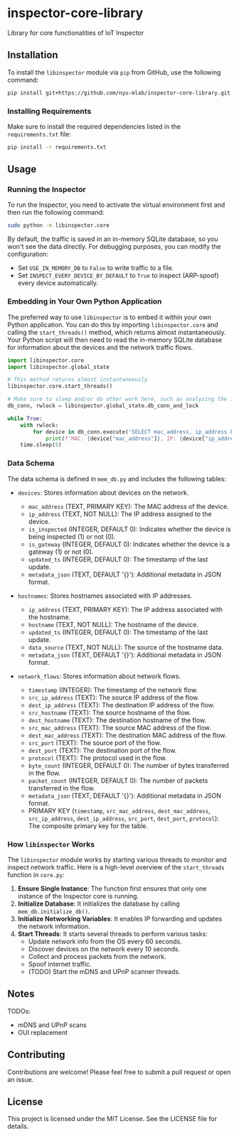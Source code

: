 # inspector-core-library
Library for core functionalities of IoT Inspector

## Installation

To install the `libinspector` module via `pip` from GitHub, use the following command:

```sh
pip install git+https://github.com/nyu-mlab/inspector-core-library.git
```

### Installing Requirements

Make sure to install the required dependencies listed in the `requirements.txt` file:

```sh
pip install -r requirements.txt
```

## Usage

### Running the Inspector

To run the Inspector, you need to activate the virtual environment first and then run the following command:

```sh
sudo python -m libinspector.core
```

By default, the traffic is saved in an in-memory SQLite database, so you won't see the data directly. For debugging purposes, you can modify the configuration:

- Set `USE_IN_MEMORY_DB` to `False` to write traffic to a file.
- Set `INSPECT_EVERY_DEVICE_BY_DEFAULT` to `True` to inspect (ARP-spoof) every device automatically.

### Embedding in Your Own Python Application

The preferred way to use `libinspector` is to embed it within your own Python application. You can do this by importing `libinspector.core` and calling the `start_threads()` method, which returns almost instantaneously. Your Python script will then need to read the in-memory SQLite database for information about the devices and the network traffic flows.

```python
import libinspector.core
import libinspector.global_state

# This method returns almost instantaneously
libinspector.core.start_threads()

# Make sure to sleep and/or do other work here, such as analyzing the in-memory SQLite database. For example, you can keep printing the device list from the `devices` table.
db_conn, rwlock = libinspector.global_state.db_conn_and_lock

while True:
    with rwlock:
        for device in db_conn.execute('SELECT mac_address, ip_address FROM devices').fetchall():
            print(f'MAC: {device["mac_address"]}, IP: {device["ip_address"]}')
    time.sleep(5)

```

### Data Schema

The data schema is defined in `mem_db.py` and includes the following tables:

- `devices`: Stores information about devices on the network.
  - `mac_address` (TEXT, PRIMARY KEY): The MAC address of the device.
  - `ip_address` (TEXT, NOT NULL): The IP address assigned to the device.
  - `is_inspected` (INTEGER, DEFAULT 0): Indicates whether the device is being inspected (1) or not (0).
  - `is_gateway` (INTEGER, DEFAULT 0): Indicates whether the device is a gateway (1) or not (0).
  - `updated_ts` (INTEGER, DEFAULT 0): The timestamp of the last update.
  - `metadata_json` (TEXT, DEFAULT '{}'): Additional metadata in JSON format.

- `hostnames`: Stores hostnames associated with IP addresses.
  - `ip_address` (TEXT, PRIMARY KEY): The IP address associated with the hostname.
  - `hostname` (TEXT, NOT NULL): The hostname of the device.
  - `updated_ts` (INTEGER, DEFAULT 0): The timestamp of the last update.
  - `data_source` (TEXT, NOT NULL): The source of the hostname data.
  - `metadata_json` (TEXT, DEFAULT '{}'): Additional metadata in JSON format.

- `network_flows`: Stores information about network flows.
  - `timestamp` (INTEGER): The timestamp of the network flow.
  - `src_ip_address` (TEXT): The source IP address of the flow.
  - `dest_ip_address` (TEXT): The destination IP address of the flow.
  - `src_hostname` (TEXT): The source hostname of the flow.
  - `dest_hostname` (TEXT): The destination hostname of the flow.
  - `src_mac_address` (TEXT): The source MAC address of the flow.
  - `dest_mac_address` (TEXT): The destination MAC address of the flow.
  - `src_port` (TEXT): The source port of the flow.
  - `dest_port` (TEXT): The destination port of the flow.
  - `protocol` (TEXT): The protocol used in the flow.
  - `byte_count` (INTEGER, DEFAULT 0): The number of bytes transferred in the flow.
  - `packet_count` (INTEGER, DEFAULT 0): The number of packets transferred in the flow.
  - `metadata_json` (TEXT, DEFAULT '{}'): Additional metadata in JSON format.
  - PRIMARY KEY (`timestamp`, `src_mac_address`, `dest_mac_address`, `src_ip_address`, `dest_ip_address`, `src_port`, `dest_port`, `protocol`): The composite primary key for the table.

### How `libinspector` Works

The `libinspector` module works by starting various threads to monitor and inspect network traffic. Here is a high-level overview of the `start_threads` function in `core.py`:

1. **Ensure Single Instance**: The function first ensures that only one instance of the Inspector core is running.
2. **Initialize Database**: It initializes the database by calling `mem_db.initialize_db()`.
3. **Initialize Networking Variables**: It enables IP forwarding and updates the network information.
4. **Start Threads**: It starts several threads to perform various tasks:
   - Update network info from the OS every 60 seconds.
   - Discover devices on the network every 10 seconds.
   - Collect and process packets from the network.
   - Spoof internet traffic.
   - (TODO) Start the mDNS and UPnP scanner threads.


## Notes

TODOs:
 - mDNS and UPnP scans
 - OUI replacement


## Contributing

Contributions are welcome! Please feel free to submit a pull request or open an issue.

## License

This project is licensed under the MIT License. See the LICENSE file for details.